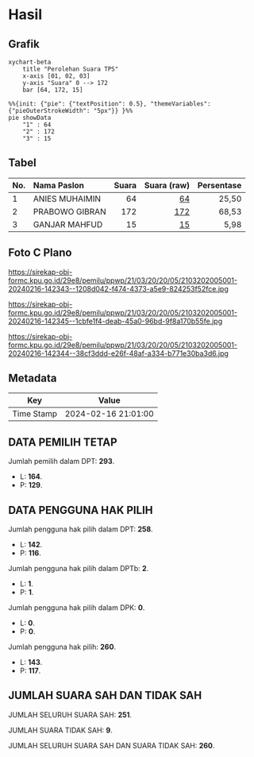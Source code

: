 # Hasil

## Grafik

```mermaid
xychart-beta
    title "Perolehan Suara TPS"
    x-axis [01, 02, 03]
    y-axis "Suara" 0 --> 172
    bar [64, 172, 15]
```

```mermaid
%%{init: {"pie": {"textPosition": 0.5}, "themeVariables": {"pieOuterStrokeWidth": "5px"}} }%%
pie showData
    "1" : 64
    "2" : 172
    "3" : 15
```

## Tabel

| No. | Nama Paslon    | Suara | Suara (raw) | Persentase |
|:--- |:-------------- | -----:| -----------:| ----------:|
| 1   | ANIES MUHAIMIN | 64    | [64][p-1]   | 25,50      |
| 2   | PRABOWO GIBRAN | 172   | [172][p-2]  | 68,53      |
| 3   | GANJAR MAHFUD  | 15    | [15][p-3]   | 5,98       |


[p-1]: https://github.com/gigit-pemilu/pemilu-2024-21-kepulauan-riau/blob/main/pilpres/hitung-suara/sub/21-kepulauan-riau/sub/03-natuna/sub/20-bunguran-batubi/sub/2005-semedang/sub/001-tps/sub/paslon-1.txt
[p-2]: https://github.com/gigit-pemilu/pemilu-2024-21-kepulauan-riau/blob/main/pilpres/hitung-suara/sub/21-kepulauan-riau/sub/03-natuna/sub/20-bunguran-batubi/sub/2005-semedang/sub/001-tps/sub/paslon-2.txt
[p-3]: https://github.com/gigit-pemilu/pemilu-2024-21-kepulauan-riau/blob/main/pilpres/hitung-suara/sub/21-kepulauan-riau/sub/03-natuna/sub/20-bunguran-batubi/sub/2005-semedang/sub/001-tps/sub/paslon-3.txt

## Foto C Plano

https://sirekap-obj-formc.kpu.go.id/29e8/pemilu/ppwp/21/03/20/20/05/2103202005001-20240216-142343--1208d042-f474-4373-a5e9-824253f52fce.jpg

https://sirekap-obj-formc.kpu.go.id/29e8/pemilu/ppwp/21/03/20/20/05/2103202005001-20240216-142345--1cbfe1f4-deab-45a0-96bd-9f8a170b55fe.jpg

https://sirekap-obj-formc.kpu.go.id/29e8/pemilu/ppwp/21/03/20/20/05/2103202005001-20240216-142344--38cf3ddd-e26f-48af-a334-b771e30ba3d6.jpg


## Metadata

| Key        | Value               |
| ---------- | ------------------- |
| Time Stamp | 2024-02-16 21:01:00 |


## DATA PEMILIH TETAP

Jumlah pemilih dalam DPT: **293**.
 * L: **164**.
 * P: **129**.

## DATA PENGGUNA HAK PILIH

Jumlah pengguna hak pilih dalam DPT: **258**.
 * L: **142**.
 * P: **116**.

Jumlah pengguna hak pilih dalam DPTb: **2**.
 * L: **1**.
 * P: **1**.

Jumlah pengguna hak pilih dalam DPK: **0**.
 * L: **0**.
 * P: **0**.

Jumlah pengguna hak pilih: **260**.
 * L: **143**.
 * P: **117**.

## JUMLAH SUARA SAH DAN TIDAK SAH

JUMLAH SELURUH SUARA SAH: **251**.

JUMLAH SUARA TIDAK SAH: **9**.

JUMLAH SELURUH SUARA SAH DAN SUARA TIDAK SAH: **260**.


